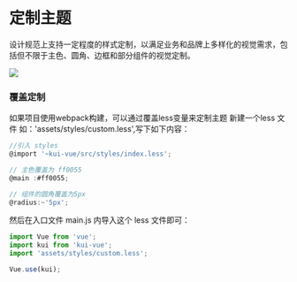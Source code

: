 # 定制主题
设计规范上支持一定程度的样式定制，以满足业务和品牌上多样化的视觉需求，包括但不限于主色、圆角、边框和部分组件的视觉定制。

![](/img/theme.jpg)

### 覆盖定制
如果项目使用webpack构建，可以通过覆盖less变量来定制主题
新建一个less 文件 如：'assets/styles/custom.less',写下如下内容：
```js
//引入 styles
@import '~kui-vue/src/styles/index.less';

// 主色覆盖为 ff0055
@main :#ff0055;

// 组件的圆角覆盖为5px
@radius:~'5px';
```
然后在入口文件 main.js 内导入这个 less 文件即可：
```js
import Vue from 'vue';
import kui from 'kui-vue';
import 'assets/styles/custom.less';

Vue.use(kui);
```

